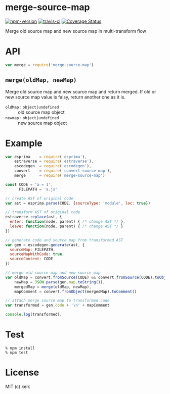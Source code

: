 # merge-source-map

[![npm-version](https://img.shields.io/npm/v/merge-source-map.svg?style=flat-square)](https://npmjs.org/package/merge-source-map)
[![travis-ci](https://img.shields.io/travis/keik/merge-source-map.svg?style=flat-square)](https://travis-ci.org/keik/merge-source-map)
[![Coverage Status](https://img.shields.io/coveralls/keik/merge-source-map.svg?style=flat-square)](https://coveralls.io/github/keik/merge-source-map)

Merge old source map and new source map in multi-transform flow


# API

```javascript
var merge = require('merge-source-map')
```


## `merge(oldMap, newMap)`

Merge old source map and new source map and return merged.
If old or new source map value is falsy, return another one as it is.

<dl>
  <dt>
    <code>oldMap</code> : <code>object|undefined</code>
  </dt>
  <dd>
    old source map object
  </dd>

  <dt>
    <code>newmap</code> : <code>object|undefined</code>
  </dt>
  <dd>
    new source map object
  </dd>
</dl>


# Example

```javascript
var esprima    = require('esprima'),
    estraverse = require('estraverse'),
    escodegen  = require('escodegen'),
    convert    = require('convert-source-map'),
    merge      = require('merge-source-map')

const CODE = 'a = 1',
      FILEPATH = 'a.js'

// create AST of original code
var ast = esprima.parse(CODE, {sourceType: 'module', loc: true})

// transform AST of original code
estraverse.replace(ast, {
  enter: function(node, parent) { /* change AST */ },
  leave: function(node, parent) { /* change AST */ }
})

// generate code and source map from transformed AST
var gen = escodegen.generate(ast, {
  sourceMap: FILEPATH,
  sourceMapWithCode: true,
  sourceContent: CODE
})

// merge old source map and new source map
var oldMap = convert.fromSource(CODE) && convert.fromSource(CODE).toObject(),
    newMap = JSON.parse(gen.map.toString()),
    mergedMap = merge(oldMap, newMap),
    mapComment = convert.fromObject(mergedMap).toComment()

// attach merge source map to transformed code
var transformed = gen.code + '\n' + mapComment

console.log(transformed);
```


# Test

```
% npm install
% npm test
```


# License

MIT (c) keik
